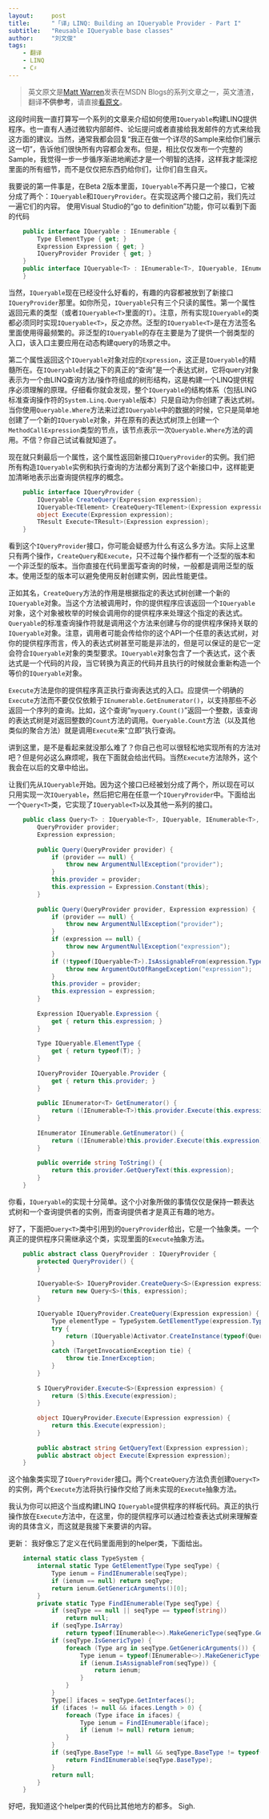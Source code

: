 ```yaml
---
layout:     post
title:      "「译」LINQ: Building an IQueryable Provider - Part I"
subtitle:   "Reusable IQueryable base classes"
author:     "刘文俊"
tags:
    - 翻译
    - LINQ
    - C♯
---
```


> 英文原文是[Matt Warren](https://social.msdn.microsoft.com/profile/matt%20warren%20-%20msft/ "Matt Warren")发表在MSDN Blogs的系列文章之一，英文渣渣，翻译**不供参考**，请直接[看原文](http://blogs.msdn.com/b/mattwar/archive/2007/07/30/linq-building-an-iqueryable-provider-part-i.aspx)。

这段时间我一直打算写一个系列的文章来介绍如何使用`IQueryable`构建LINQ提供程序。也一直有人通过微软内部邮件、论坛提问或者直接给我发邮件的方式来给我这方面的建议。当然，通常我都会回复“我正在做一个详尽的Sample来给你们展示这一切”，告诉他们很快所有内容都会发布。但是，相比仅仅发布一个完整的Sample，我觉得一步一步循序渐进地阐述才是一个明智的选择，这样我才能深挖里面的所有细节，而不是仅仅把东西扔给你们，让你们自生自灭。

我要说的第一件事是，在Beta 2版本里面，`IQueryable`不再只是一个接口，它被分成了两个：`IQueryable`和`IQueryProvider`。在实现这两个接口之前，我们先过一遍它们的内容。
使用Visual Studio的“go to definition”功能，你可以看到下面的代码

````cs
	public interface IQueryable : IEnumerable {       
	    Type ElementType { get; }
	    Expression Expression { get; }
	    IQueryProvider Provider { get; }
	}
	public interface IQueryable<T> : IEnumerable<T>, IQueryable, IEnumerable {
	}
````

当然，`IQueryable`现在已经没什么好看的，有趣的内容都被放到了新接口`IQueryProvider`那里。如你所见，`IQueryable`只有三个只读的属性。第一个属性返回元素的类型（或者`IQueryable<T>`里面的`T`）。注意，所有实现`IQueryable`的类都必须同时实现`IQueryable<T>`，反之亦然。泛型的`IQueryable<T>`是在方法签名里面使用得最频繁的。非泛型的`IQueryable`的存在主要是为了提供一个弱类型的入口，该入口主要应用在动态构建query的场景之中。

第二个属性返回这个`IQueryable`对象对应的`Expression`，这正是`IQueryable`的精髓所在。在`IQueryable`封装之下的真正的“查询”是一个表达式树，它将query对象表示为一个由LINQ查询方法/操作符组成的树形结构，这是构建一个LINQ提供程序必须理解的原理。仔细看你就会发现，整个`IQueryable`的结构体系（包括LING标准查询操作符的`System.Linq.Queryable`版本）只是自动为你创建了表达式树。当你使用`Queryable.Where`方法来过滤`IQueryable`中的数据的时候，它只是简单地创建了一个新的`IQueryable`对象，并在原有的表达式树顶上创建一个`MethodCallExpression`类型的节点，该节点表示一次`Queryable.Where`方法的调用。不信？你自己试试看就知道了。

现在就只剩最后一个属性，这个属性返回新接口`IQueryProvider`的实例。我们把所有构造`IQueryable`实例和执行查询的方法都分离到了这个新接口中，这样能更加清晰地表示出查询提供程序的概念。

````cs
	public interface IQueryProvider {
	    IQueryable CreateQuery(Expression expression);
	    IQueryable<TElement> CreateQuery<TElement>(Expression expression);
	    object Execute(Expression expression);
	    TResult Execute<TResult>(Expression expression);
	}
````

看到这个`IQueryProvider`接口，你可能会疑惑为什么有这么多方法。实际上这里只有两个操作，`CreateQuery`和`Execute`，只不过每个操作都有一个泛型的版本和一个非泛型的版本。当你直接在代码里面写查询的时候，一般都是调用泛型的版本。使用泛型的版本可以避免使用反射创建实例，因此性能更佳。

正如其名，`CreateQuery`方法的作用是根据指定的表达式树创建一个新的`IQueryable`对象。当这个方法被调用时，你的提供程序应该返回一个`IQueryable`对象，这个对象被枚举的时候会调用你的提供程序来处理这个指定的表达式。`Queryable`的标准查询操作符就是调用这个方法来创建与你的提供程序保持关联的`IQueryable`对象。注意，调用者可能会传给你的这个API一个任意的表达式树，对你的提供程序而言，传入的表达式树甚至可能是非法的，但是可以保证的是它一定会符合`IQueryable`对象的类型要求。`IQueryable`对象包含了一个表达式，这个表达式是一个代码的片段，当它转换为真正的代码并且执行的时候就会重新构造一个等价的`IQueryable`对象。

`Execute`方法是你的提供程序真正执行查询表达式的入口。应提供一个明确的`Execute`方法而不要仅仅依赖于`IEnumerable.GetEnumerator()`，以支持那些不必返回一个序列的查询。比如，这个查询“`myquery.Count()`”返回一个整数，该查询的表达式树是对返回整数的`Count`方法的调用。`Queryable.Count`方法（以及其他类似的聚合方法）就是调用`Execute`来“立即”执行查询。

讲到这里，是不是看起来就没那么难了？你自己也可以很轻松地实现所有的方法对吧？但是何必这么麻烦呢，我在下面就会给出代码。当然`Execute`方法除外，这个我会在以后的文章中给出。

让我们先从`IQueryable`开始。因为这个接口已经被划分成了两个，所以现在可以只用实现一次`IQueryable`，然后把它用在任意一个`IQueryProvider`中。下面给出一个`Query<T>`类，它实现了`IQueryable<T>`以及其他一系列的接口。

````cs
	public class Query<T> : IQueryable<T>, IQueryable, IEnumerable<T>, IEnumerable, IOrderedQueryable<T>, IOrderedQueryable {
	    QueryProvider provider;
	    Expression expression;
	 
	    public Query(QueryProvider provider) {
	        if (provider == null) {
	            throw new ArgumentNullException("provider");
	        }
	        this.provider = provider;
	        this.expression = Expression.Constant(this);
	    }
	 
	    public Query(QueryProvider provider, Expression expression) {
	        if (provider == null) {
	            throw new ArgumentNullException("provider");
	        }
	        if (expression == null) {
	            throw new ArgumentNullException("expression");
	        }
	        if (!typeof(IQueryable<T>).IsAssignableFrom(expression.Type)) {
	            throw new ArgumentOutOfRangeException("expression");
	        }
	        this.provider = provider;
	        this.expression = expression;
	    }
	 
	    Expression IQueryable.Expression {
	        get { return this.expression; }
	    }
	 
	    Type IQueryable.ElementType {
	        get { return typeof(T); }
	    }
	 
	    IQueryProvider IQueryable.Provider {
	        get { return this.provider; }
	    }
	 
	    public IEnumerator<T> GetEnumerator() {
	        return ((IEnumerable<T>)this.provider.Execute(this.expression)).GetEnumerator();
	    }
	 
	    IEnumerator IEnumerable.GetEnumerator() {
	        return ((IEnumerable)this.provider.Execute(this.expression)).GetEnumerator();
	    }
	 
	    public override string ToString() {
	        return this.provider.GetQueryText(this.expression);
	    }
	}
````

你看，`IQueryable`的实现十分简单。这个小对象所做的事情仅仅是保持一颗表达式树和一个查询提供者的实例，而查询提供者才是真正有趣的地方。

好了，下面把`Query<T>`类中引用到的`QueryProvider`给出，它是一个抽象类。一个真正的提供程序只需继承这个类，实现里面的`Execute`抽象方法。

````cs
	public abstract class QueryProvider : IQueryProvider {
	    protected QueryProvider() {
	    }
	 
	    IQueryable<S> IQueryProvider.CreateQuery<S>(Expression expression) {
	        return new Query<S>(this, expression);
	    }
	 
	    IQueryable IQueryProvider.CreateQuery(Expression expression) {
	        Type elementType = TypeSystem.GetElementType(expression.Type);
	        try {
	            return (IQueryable)Activator.CreateInstance(typeof(Query<>).MakeGenericType(elementType), new object[] { this, expression });
	        }
	        catch (TargetInvocationException tie) {
	            throw tie.InnerException;
	        }
	    }
	 
	    S IQueryProvider.Execute<S>(Expression expression) {
	        return (S)this.Execute(expression);
	    }
	 
	    object IQueryProvider.Execute(Expression expression) {
	        return this.Execute(expression);
	    }
	 
	    public abstract string GetQueryText(Expression expression);
	    public abstract object Execute(Expression expression);
	}
````

这个抽象类实现了`IQueryProvider`接口。两个`CreateQuery`方法负责创建`Query<T>`的实例，两个`Execute`方法将执行操作交给了尚未实现的`Execute`抽象方法。

我认为你可以把这个当成构建LINQ `IQueryable`提供程序的样板代码。真正的执行操作放在`Execute`方法中，在这里，你的提供程序可以通过检查表达式树来理解查询的具体含义，而这就是我接下来要讲的内容。

更新：
我好像忘了定义在代码里面用到的helper类，下面给出。

````cs
	internal static class TypeSystem {
	    internal static Type GetElementType(Type seqType) {
	        Type ienum = FindIEnumerable(seqType);
	        if (ienum == null) return seqType;
	        return ienum.GetGenericArguments()[0];
	    }
	    private static Type FindIEnumerable(Type seqType) {
	        if (seqType == null || seqType == typeof(string))
	            return null;
	        if (seqType.IsArray)
	            return typeof(IEnumerable<>).MakeGenericType(seqType.GetElementType());
	        if (seqType.IsGenericType) {
	            foreach (Type arg in seqType.GetGenericArguments()) {
	                Type ienum = typeof(IEnumerable<>).MakeGenericType(arg);
	                if (ienum.IsAssignableFrom(seqType)) {
	                    return ienum;
	                }
	            }
	        }
	        Type[] ifaces = seqType.GetInterfaces();
	        if (ifaces != null && ifaces.Length > 0) {
	            foreach (Type iface in ifaces) {
	                Type ienum = FindIEnumerable(iface);
	                if (ienum != null) return ienum;
	            }
	        }
	        if (seqType.BaseType != null && seqType.BaseType != typeof(object)) {
	            return FindIEnumerable(seqType.BaseType);
	        }
	        return null;
	    }
	}
````

好吧，我知道这个helper类的代码比其他地方的都多。
Sigh. <i class="emoji emoji-smile"></i>